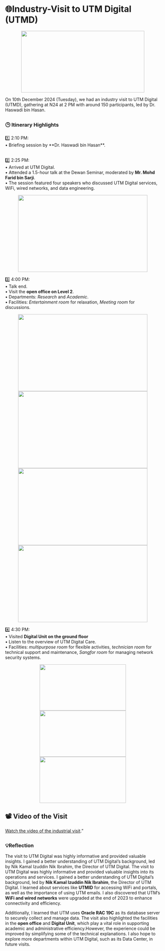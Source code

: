 # 🌐Industry-Visit to UTM Digital (UTMD)

<p align="center">
  <img src = "https://github.com/user-attachments/assets/ac6a3d48-6011-4375-b42f-7a92ee08815f" width="400" height="200"/>
</p>

On 10th December 2024 (Tuesday), we had an industry visit to UTM Digital (UTMD), gathering at N24 at 2 PM with around 150 participants, led by Dr. Haswadi bin Hasan.

## 

<h3>🕒 Itinerary Highlights</h3>
1️⃣ 2:10 PM:<br>
• Briefing session by **Dr. Haswadi bin Hasan**.<br><br>

2️⃣ 2:25 PM:<br>
• Arrived at UTM Digital. <br>
• Attended a 1.5-hour talk at the Dewan Seminar, moderated by **Mr. Mohd Farid bin Sarji**. <br>
• The session featured four speakers who discussed UTM Digital services, WiFi, wired networks, and data engineering.<br>
<p align="center">
  <img src = "https://github.com/user-attachments/assets/3bbcccfa-d9c9-46fa-912c-3fba55d92581" width="420" height="250"/>
</p>

3️⃣ 4:00 PM: <br>
• Talk end.<br>
• Visit the **open office on Level 2**. <br>
• Departments: *Research* and *Academic*.<br>
• Facilities: *Entertainment room* for relaxation, *Meeting room* for discussions. 

<p align="center">
<img src = "https://github.com/user-attachments/assets/a269c347-ee52-4634-83bd-32dcb4396c32" width="420" height="250"/>
<img src = "https://github.com/user-attachments/assets/c46f268e-c157-44a3-bb0d-31009ac0d9f8" width="420" height="250"/>
<img src = "https://github.com/user-attachments/assets/6792c87c-77e5-4b0a-a650-95efd6864369" width="420" height="250"/>
<img src = "https://github.com/user-attachments/assets/2dbe50b3-489d-4827-bc76-1226067ccc5e" width="420" height="250"/>
</p>

4️⃣ 4:30 PM:<br>
• Visited **Digital Unit on the ground floor**<br>
• Listen to the overview of UTM Digital Care. <br>
• Facilities: *multipurpose room* for flexible activities, *technician room* for technical support and maintenance, *Sangfor room* for managing network security systems.

<p align="center">
<img src = "https://github.com/user-attachments/assets/04d5022f-ca26-4c76-b97c-5f0211db1c05" width="280" height="150"/>
<img src = "https://github.com/user-attachments/assets/86d637ee-c536-4fc5-82bf-7f0c8311fc2b" width="280" height="150"/>
<img src = "https://github.com/user-attachments/assets/a13cfdca-4551-40c9-8ad4-fb590f8f62e2" width="280" height="150"/>
</p>

## 📽️ **Video of the Visit** 
[Watch the video of the industrial visit](https://github.com/user-attachments/assets/865111a0-07cd-450c-bd3a-a28dc9e3719b).”


## 
<h3>💡Reflection</h3>

The visit to UTM Digital was highly informative and provided valuable insights. I gained a better understanding of UTM Digital’s background, led by Nik Kamal Izuddin Nik Ibrahim, the Director of UTM Digital. The visit to UTM Digital was highly informative and provided valuable insights into its operations and services. I gained a better understanding of UTM Digital’s background, led by **Nik Kamal Izuddin Nik Ibrahim**, the Director of UTM Digital. I learned about services like **UTMID** for accessing WiFi and portals, as well as the importance of using UTM emails. I also discovered that UTM’s **WiFi and wired networks** were upgraded at the end of 2023 to enhance connectivity and efficiency. 

Additionally, I learned that UTM uses **Oracle RAC 19C** as its database server to securely collect and manage data. The visit also highlighted the facilities in the **open office** and **Digital Unit**, which play a vital role in supporting academic and administrative efficiency.However, the experience could be improved by simplifying some of the technical explanations. I also hope to explore more departments within UTM Digital, such as its Data Center, in future visits.



